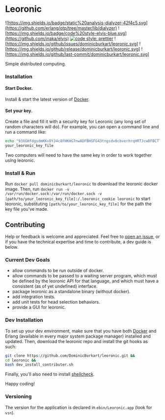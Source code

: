 # Leoronic

![https://img.shields.io/badge/static%20analysis-dialyzer-42f4c5.svg](https://github.com/erlang/otp/tree/master/lib/dialyzer)
![https://img.shields.io/badge/code%20style-elvis-blue.svg](https://github.com/inaka/elvis)
[![code style: prettier](https://img.shields.io/badge/code_style-prettier-ff69b4.svg?style=flat-square)](https://github.com/prettier/prettier)
![https://img.shields.io/github/issues/dominicburkart/leoronic.svg]
![https://img.shields.io/github/release/dominicburkart/leoronic.svg]
![https://img.shields.io/github/last-commit/dominicburkart/leoronic.svg]

Simple distributed computing.

### Installation

#### Start Docker.

Install & start the latest version of [Docker](https://docs.docker.com/install/).

#### Set your key.

Create a file and fill it with a security key for Leoronic (any
long set of random characters will do). For example, you can open a
command line and run a command like:

```bash
echo "93XGHfdgsdmKKvDYJ4c8FHKHG7nwADFBHSFG43tngsdv0cbverhrqHRTJcwDFBCTTYDvlrDGSHT4HBnpSTRHScv" >
your_leoronic_key_file
```

Two computers will need to have the same key in order to work together using leoronic.

### Install & Run

Run `docker pull dominicburkart/leoronic` to download the leoronic
docker image. Then, run `docker run -v /var/run/docker.sock:/var/run/docker.sock -v [path/to/your_leoronic_key_file]:/.leoronic_cookie leoronic`
to start leoronic, substituting `[path/to/your_leoronic_key_file]` for the path
the key file you've made.

## Contributing

Help or feedback is welcome and appreciated. Feel free to
[open an issue](https://github.com/DominicBurkart/leoronic/issues/new),
or if you have the technical expertise and time to contribute,
a dev guide is below.

### Current Dev Goals

- allow commands to be run outside of docker.
- allow commands to be passed to a waiting server program, which
  must be defined by the leoronic API for that language, and which
  must have a consistent (as of yet undefined) interface.
- package leoronic as a standalone binary (without docker).
- add integration tests.
- add unit tests for head selection behaviors.
- provide a GUI for leoronic.

### Dev Installation

To set up your dev environment,
make sure that you have both [Docker](https://docs.docker.com/install/)
and Erlang (available in every major system package manager)
installed and updated. Then, download the leoronic repo and install
the git hooks as such:

```bash
git clone https://github.com/DominicBurkart/leoronic.git &&
cd leoronic &&
bash dev_install_contributer.sh
```

Finally, you'll also need to install [shellcheck](https://github.com/koalaman/shellcheck#installing).

Happy coding!

### Versioning

The version for the application is declared in `ebin/Leoronic.app`
(look for `vsn`).

